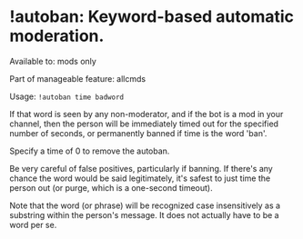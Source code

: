 # !autoban: Keyword-based automatic moderation.

Available to: mods only

Part of manageable feature: allcmds

Usage: `!autoban time badword`

If that word is seen by any non-moderator, and if the bot is a mod in your
channel, then the person will be immediately timed out for the specified
number of seconds, or permanently banned if time is the word 'ban'.

Specify a time of 0 to remove the autoban.

Be very careful of false positives, particularly if banning. If there's any
chance the word would be said legitimately, it's safest to just time the
person out (or purge, which is a one-second timeout).

Note that the word (or phrase) will be recognized case insensitively as a
substring within the person's message. It does not actually have to be a
word per se.

